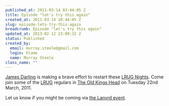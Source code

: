 ```yaml
--- 
published_at: 2011-03-14 03:44:05 Z
title: Episode "let's try this again"
created_at: 2011-03-14 10:44:05 Z
slug: episode-lets-try-this-again
breadcrumb: Episode "let's try this again"
updated_at: 2013-02-12 23:09:32 Z
status: Published
created_by: 
  email: murray.steele@gmail.com
  login: hlame
  name: Murray Steele
class_name: ""
---
```


[James Darling](http://twitter.com/abscond/) is making a brave effort to restart these [LRUG Nights](/nights).  Come join some of the [LRUG](/) regulars in [The Old Kings Head](http://www.fancyapint.com/pubs/pub437.php) on Tuesday 22nd March, 2011. 

Let us know if you might be coming via [the Lanyrd event](http://lanyrd.com/2011/lrug-nights-march/).
